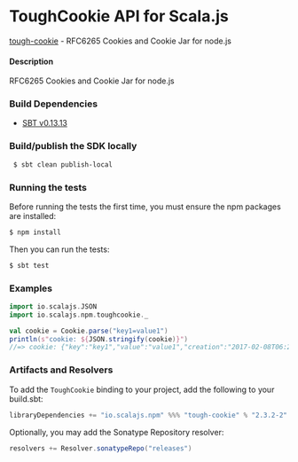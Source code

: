 ToughCookie API for Scala.js
================================
[tough-cookie](https://www.npmjs.com/package/tough-cookie) - RFC6265 Cookies and Cookie Jar for node.js

#### Description

RFC6265 Cookies and Cookie Jar for node.js

### Build Dependencies

* [SBT v0.13.13](http://www.scala-sbt.org/download.html)

### Build/publish the SDK locally

```bash
 $ sbt clean publish-local
```

### Running the tests

Before running the tests the first time, you must ensure the npm packages are installed:

```bash
$ npm install
```

Then you can run the tests:

```bash
$ sbt test
```

### Examples

```scala
import io.scalajs.JSON
import io.scalajs.npm.toughcookie._

val cookie = Cookie.parse("key1=value1")
println(s"cookie: ${JSON.stringify(cookie)}")
//=> cookie: {"key":"key1","value":"value1","creation":"2017-02-08T06:25:57.717Z"} 
```

### Artifacts and Resolvers

To add the `ToughCookie` binding to your project, add the following to your build.sbt:  

```sbt
libraryDependencies += "io.scalajs.npm" %%% "tough-cookie" % "2.3.2-2"
```

Optionally, you may add the Sonatype Repository resolver:

```sbt   
resolvers += Resolver.sonatypeRepo("releases") 
```